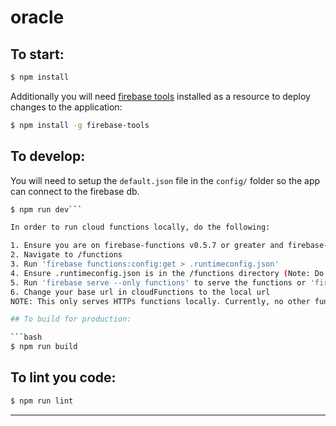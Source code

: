 # oracle

## To start:

```bash
$ npm install
```

Additionally you will need [firebase tools](https://github.com/firebase/firebase-tools) installed as a resource
to deploy changes to the application:

```bash
$ npm install -g firebase-tools
```

## To develop:

You will need to setup the `default.json` file
in the `config/` folder so the app can connect to the firebase db.

```bash
$ npm run dev```

In order to run cloud functions locally, do the following:

1. Ensure you are on firebase-functions v0.5.7 or greater and firebase-tools v3.8.0 or greater
2. Navigate to /functions
3. Run 'firebase functions:config:get > .runtimeconfig.json' 
4. Ensure .runtimeconfig.json is in the /functions directory (Note: Do not commit this up. It contains sensitive keys.)
5. Run 'firebase serve --only functions' to serve the functions or 'firebase serve --only functions,hosting' to serve both functions and hosting
6. Change your base url in cloudFunctions to the local url
NOTE: This only serves HTTPs functions locally. Currently, no other functions types are supported.

## To build for production:

```bash
$ npm run build
```

## To lint you code:

```bash
$ npm run lint
```


---
